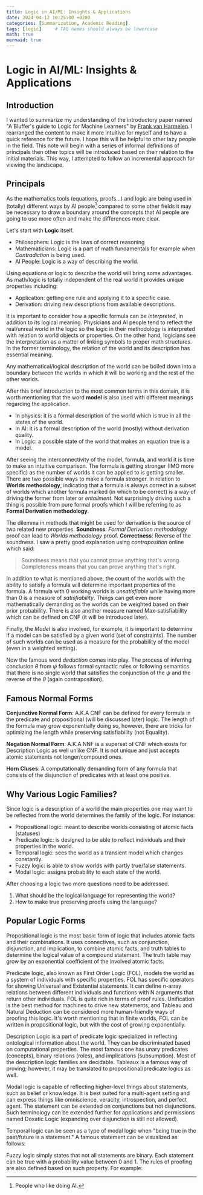```yaml
---
title: Logic in AI/ML: Insights & Applications
date: 2024-04-12 10:25:00 +0200
categories: [Summarization, Academic Reading]
tags: [logic]     # TAG names should always be lowercase
math: true
mermaid: true
---
```


# Logic in AI/ML: Insights & Applications

## Introduction

I wanted to summarize my understanding of the introductory paper named "A Bluffer's guide to Logic for Machine Learners" by [Frank van Harmelen](https://research.vu.nl/en/persons/frank-van-harmelen). I rearranged the content to make it more intuitive for myself and to have a quick reference for the future. I hope this will be helpful to other lazy people in the field. This note will begin with a series of informal definitions of principals then other topics will be introduced based on their relation to the initial materials. This way, I attempted to follow an incremental approach for viewing the landscape.

## Principals

As the mathematics tools (equations, proofs...) and logic are being used in (totally) different ways by AI people[^fn-nth-1] compared to some other fields it may be necessary to draw a boundary around the concepts that AI people are going to use more often and make the differences more clear. 

Let's start with **Logic** itself. 

 - Philosophers: Logic is the laws of correct reasoning
 - Mathematicians: Logic is a part of math fundamentals for example when *Contradiction* is being used.
 - AI People: Logic is a way of describing the world.

Using equations or logic to describe the world will bring some advantages. As math/logic is totally independent of the real world it provides unique properties including:

 - Application: getting one rule and applying it to a specific case.
 - Derivation: driving new descriptions from available descriptions.

It is important to consider how a specific formula can be *interpreted*, in addition to its logical meaning. Physicians and AI people tend to reflect the real/unreal world in the logic so the logic in their methodology is interpreted with relation to world objects or properties. On the other hand, logicians see the interpretation as a matter of linking symbols to proper math structures. In the former terminology, the relation of the world and its description has essential meaning. 

Any mathematical/logical description of the world can be boiled down into a boundary between the worlds in which it will be working and the rest of the other worlds. 

After this brief introduction to the most common terms in this domain, it is worth mentioning that the word **model** is also used with different meanings regarding the application.

 - In physics: it is a formal description of the world which is true in
   all the states of the world.
 - In AI: it is a formal description of the world (mostly) without
   derivation quality.
 - In Logic: a possible state of the world that makes an equation true
   is a model.

After seeing the interconnectivity of the model, formula, and world it is time to make an intuitive comparison. The formula is getting stronger (IMO more specific) as the number of worlds it can be applied to is getting smaller. There are two possible ways to make a formula stronger. In relation to **Worlds methodology**, indicating that a formula is always correct in a subset of worlds which another formula marked (in which to be correct) is a way of driving the former from later or *entailment*. Not surprisingly driving such a thing is possible from pure formal proofs which I will be referring to as **Formal Derivation methodology**. 


The dilemma in methods that might be used for derivation is the source of two related new properties. 
**Soundness**: *Formal Derivation methodology* proof can lead to *Worlds methodology* proof. 
**Correctness**: Reverse of the soundness. 
I saw a pretty good explanation using *contraposition* online which said:

> Soundness means that you cannot prove anything that's wrong. Completeness means that you can prove anything that's right.

In addition to what is mentioned above, the count of the worlds with the ability to satisfy a formula will determine important properties of the formula. A formula with 0 working worlds is *unsatisfiable* while having more than 0 is a measure of *satisfiability*. Things can get even more mathematically demanding as the worlds can be weighted based on their prior probability. There is also another measure named Max-satisfiability which can be defined on CNF (it will be introduced later). 

Finally, the *Model* is also involved, for example, it is important to determine if a model can be satisfied by a given world (set of constraints). The number of such worlds can be used as a measure for the probability of the model (even in a weighted setting). 

Now the famous word *deduction*  comes into play. The process of inferring conclusion $\theta$ from $\psi$ follows formal syntactic rules or following semantics that there is no single world that satisfies the conjunction of the $\psi$ and the reverse of the $\theta$ (again contraposition).


## Famous Normal Forms 

**Conjunctive Normal Form**: A.K.A CNF can be defined for every formula in the predicate and propositional (will be discussed later) logic. The length of the formula may grow exponentially doing so, however, there are tricks for optimizing the length while preserving satisfiability (not Equality). 

**Negation Normal Form**: A.K.A NNF is a superset of CNF which exists for Description Logic as well unlike CNF. It is not unique and just accepts atomic statements not longer/compound ones. 

**Horn Cluses**: A computationally demanding form of any formula that consists of the disjunction of predicates with at least one positive. 

## Why Various Logic Families?
Since logic is a description of a world the main properties one may want to be reflected from the world determines the family of the logic.  For instance: 

 - Propositional logic: meant to describe worlds consisting of atomic
   facts (statuses)
 - Predicate logic: is designed to be able to reflect individuals and
   their properties in the world.
 - Temporal logic: sees the world as a transient model which changes
   constantly.
 - Fuzzy logic: is able to show worlds with partly true/false
   statements.
 - Modal logic: assigns probability to each state of the world.

After choosing a logic two more questions need to be addressed. 
1. What should be the logical language for representing the world?
2. How to make true preserving proofs using the language?
 
 
## Popular Logic Forms 

Propositional logic is the most basic form of logic that includes atomic facts and their combinations. It uses connectives, such as conjunction, disjunction, and implication, to combine atomic facts, and truth tables to determine the logical value of a compound statement. The truth table may grow by an exponential coefficient of the involved atomic facts.

Predicate logic, also known as First Order Logic (FOL), models the world as a system of individuals with specific properties. FOL has specific operators for showing Universal and Existential statements. It can define n-array relations between different individuals and functions with N arguments that return other individuals. FOL is quite rich in terms of proof rules. Unification is the best method for machines to drive new statements, and Tableau and Natural Deduction can be considered more human-friendly ways of proofing this logic. It's worth mentioning that in finite worlds, FOL can be written in propositional logic, but with the cost of growing exponentially.

Description Logic is a part of predicate logic specialized in reflecting ontological information about the world. They can be discriminated based on computational properties. The most famous one has unary predicates (concepts), binary relations (roles), and implications (subsumption). Most of the description logic families are decidable. Tableaux is a famous way of proving; however, it may be translated to propositional/predicate logics as well.

Modal logic is capable of reflecting higher-level things about statements, such as belief or knowledge. It is best suited for a multi-agent setting and can express things like omniscience, veracity, introspection, and perfect agent. The statement can be extended on conjunctions but not disjunctions. Such terminology can be extended further for applications and permissions named Doxatic Logic (expanding over disjunction is still not allowed).

Temporal logic can be seen as a type of modal logic when "being true in the past/future is a statement." A famous statement can be visualized as follows: 

Fuzzy logic simply states that not all statements are binary. Each statement can be true with a probability value between 0 and 1. The rules of proofing are also defined based on such property. For example:


 
[^fn-nth-1]: People who like doing  AI.
